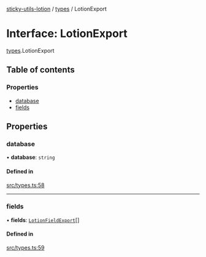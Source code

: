 [sticky-utils-lotion](../README.md) / [types](../modules/types.md) / LotionExport

# Interface: LotionExport

[types](../modules/types.md).LotionExport

## Table of contents

### Properties

- [database](types.LotionExport.md#database)
- [fields](types.LotionExport.md#fields)

## Properties

### database

• **database**: `string`

#### Defined in

[src/types.ts:58](https://github.com/sticky/sticky-utils-lotion/blob/2800d26/src/types.ts#L58)

___

### fields

• **fields**: [`LotionFieldExport`](types.LotionFieldExport.md)[]

#### Defined in

[src/types.ts:59](https://github.com/sticky/sticky-utils-lotion/blob/2800d26/src/types.ts#L59)
